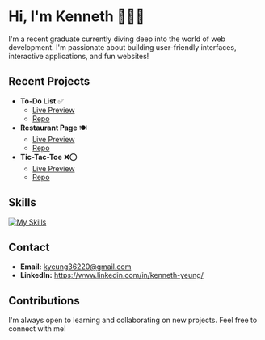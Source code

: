 # Hi, I'm Kenneth 👋👨‍💻

I'm a recent graduate currently diving deep into the world of web development. I'm passionate about building user-friendly interfaces, interactive applications, and fun websites!

## Recent Projects
* **To-Do List** ✅
  * [Live Preview](https://kyeung36220.github.io/todo-list/)
  * [Repo](https://github.com/kyeung36220/todo-list)
* **Restaurant Page** 🍽️
  * [Live Preview](https://kyeung36220.github.io/restaurant-page/)
  * [Repo](https://github.com/kyeung36220/restaurant-page)
* **Tic-Tac-Toe** ❌⭕
  * [Live Preview](https://kyeung36220.github.io/tic-tac-toe/)
  * [Repo](https://github.com/kyeung36220/tic-tac-toe)
 
## Skills
[![My Skills](https://skillicons.dev/icons?i=html,css,js,py,c,npm,webpack,git,github)](https://skillicons.dev)

## Contact
* **Email:** kyeung36220@gmail.com
* **LinkedIn:** https://www.linkedin.com/in/kenneth-yeung/

## Contributions
I'm always open to learning and collaborating on new projects. Feel free to connect with me!

